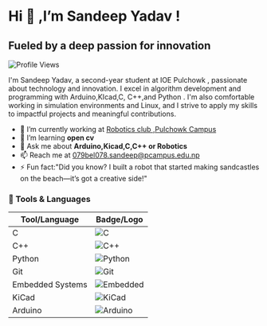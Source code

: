 # Hi 👋 ,I’m Sandeep Yadav !
<u> </U>
## Fueled by a deep passion for innovation

![Profile Views](https://komarev.com/ghpvc/?username=sandeep079&color=blue)


I'm Sandeep Yadav, a second-year student at IOE Pulchowk , passionate about technology and innovation. I excel in algorithm development and programming with  Arduino,KIcad,C,  C++,and Python . I'm also comfortable working in simulation environments and Linux, and I strive to apply my skills to impactful projects and meaningful contributions.

- 🔭 I’m currently working at [ Robotics club ,Pulchowk Campus](https://robotics.pcampus.edu.np)
- 🌱 I’m learning **open cv**
- 💬 Ask me about **Arduino,Kicad,C,C++ or Robotics**
- 📫 Reach me at [079bel078.sandeep@pcampus.edu.np](mailto:079bel078.sandeep@pcampus.edu.np)
- ⚡ Fun fact:"Did you know? I built a robot that started making sandcastles on the beach—it’s got a creative side!"

### 🔧 Tools & Languages

| Tool/Language    | Badge/Logo |
|------------------|------------|
| C                | ![C](https://img.shields.io/badge/C-%2300599C.svg?style=for-the-badge&logo=c&logoColor=white) |
| C++              | ![C++](https://img.shields.io/badge/C++-%2300599C.svg?style=for-the-badge&logo=c%2B%2B&logoColor=white) |
| Python           | ![Python](https://img.shields.io/badge/Python-%2314354C.svg?style=for-the-badge&logo=python&logoColor=white) |
| Git              | ![Git](https://img.shields.io/badge/Git-%23F05033.svg?style=for-the-badge&logo=git&logoColor=white) |
| Embedded Systems | ![Embedded](https://img.shields.io/badge/Embedded%20Systems-%2314354C.svg?style=for-the-badge&logo=embedded&logoColor=white) |
| KiCad            | ![KiCad](https://img.shields.io/badge/KiCad-%23326CE5.svg?style=for-the-badge&logo=kicad&logoColor=white) |
| Arduino          | ![Arduino](https://img.shields.io/badge/Arduino-%2300979D.svg?style=for-the-badge&logo=arduino&logoColor=white) |


